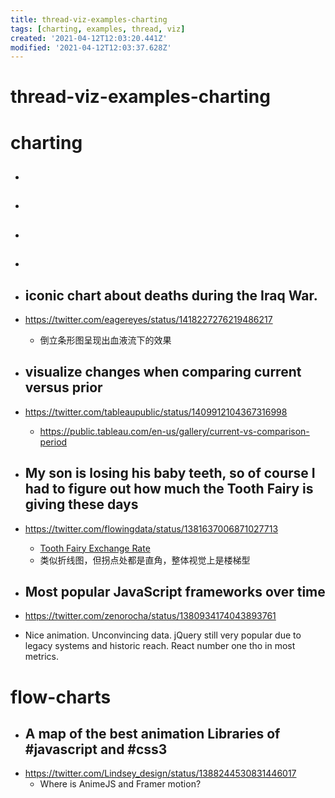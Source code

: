 ```yaml
---
title: thread-viz-examples-charting
tags: [charting, examples, thread, viz]
created: '2021-04-12T12:03:20.441Z'
modified: '2021-04-12T12:03:37.628Z'
---
```


# thread-viz-examples-charting

# charting

- ## 

- ## 

- ## 

- ## 

- ## iconic chart about deaths during the Iraq War.
- https://twitter.com/eagereyes/status/1418227276219486217
  - 倒立条形图呈现出血液流下的效果

- ## visualize changes when comparing current versus prior
- https://twitter.com/tableaupublic/status/1409912104367316998
  - https://public.tableau.com/en-us/gallery/current-vs-comparison-period

- ## My son is losing his baby teeth, so of course I had to figure out how much the Tooth Fairy is giving these days
- https://twitter.com/flowingdata/status/1381637006871027713
  - [Tooth Fairy Exchange Rate](https://flowingdata.com/2021/04/08/tooth-fairy-exchange-rate/)
  - 类似折线图，但拐点处都是直角，整体视觉上是楼梯型

- ## Most popular JavaScript frameworks over time
- https://twitter.com/zenorocha/status/1380934174043893761
- Nice animation. Unconvincing data. jQuery still very popular due to legacy systems and historic reach. React number one tho in most metrics.

# flow-charts
- ## A map of the best  animation Libraries of #javascript and #css3
- https://twitter.com/Lindsey_design/status/1388244530831446017
  - Where is AnimeJS and Framer motion?
